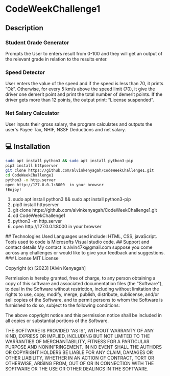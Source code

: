 # CodeWeekChallenge1

## Description

### Student Grade Generator
Prompts the User to enters result from 0-100 and they will get an output of the relevant grade in relation to the results enter.

### Speed Detector
User enters the value of the speed and if the speed is less than 70, it prints “Ok”. Otherwise, for every 5 km/s above the speed limit (70), it give the driver one demerit point and print the total number of demerit points. If the driver gets more than 12 points, the output print: “License suspended”.

### Net Salary Calculator
User inputs their gross salary, the program calculates and outputs the user's Payee Tax, NHIF, NSSF Deductions and net salary.
 



## 💻 Installation 

```bash
sudo apt install python3 && sudo apt install python3-pip
pip3 install httpserver
git clone https://github.com/alvinkenyagah/CodeWeekChallenge1.git
cd CodeWeekChallenge1
python3 -m http.server
open http://127.0.0.1:8000  in your browser
!Enjoy!
```
<ol>
<li>sudo apt install python3 && sudo apt install python3-pip</li>
<li>pip3 install httpserver</li>
<li>git clone https://github.com/alvinkenyagah/CodeWeekChallenge1.git</li>
<li>cd CodeWeekChallenge1</li>
<li>python3 -m http.server</li>
<li>open http://127.0.0.1:8000  in your browser</li>
</ol>
## Technologies Used
Languages used include: HTML, CSS, javaScript. Tools used to code is Microsofts Visual studio code.
## Support and contact details
My contact is alvin47k@gmail.com suppose you come across any challenges or would like to give your feedback and suggestions. 
### License
MIT License

Copyright (c) [2023] [Alvin Kenyagah]

Permission is hereby granted, free of charge, to any person obtaining a copy
of this software and associated documentation files (the "Software"), to deal
in the Software without restriction, including without limitation the rights
to use, copy, modify, merge, publish, distribute, sublicense, and/or sell
copies of the Software, and to permit persons to whom the Software is
furnished to do so, subject to the following conditions:

The above copyright notice and this permission notice shall be included in all
copies or substantial portions of the Software.

THE SOFTWARE IS PROVIDED "AS IS", WITHOUT WARRANTY OF ANY KIND, EXPRESS OR
IMPLIED, INCLUDING BUT NOT LIMITED TO THE WARRANTIES OF MERCHANTABILITY,
FITNESS FOR A PARTICULAR PURPOSE AND NONINFRINGEMENT. IN NO EVENT SHALL THE
AUTHORS OR COPYRIGHT HOLDERS BE LIABLE FOR ANY CLAIM, DAMAGES OR OTHER
LIABILITY, WHETHER IN AN ACTION OF CONTRACT, TORT OR OTHERWISE, ARISING FROM,
OUT OF OR IN CONNECTION WITH THE SOFTWARE OR THE USE OR OTHER DEALINGS IN THE
SOFTWARE.


